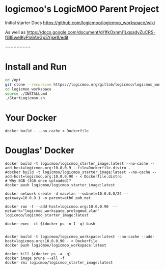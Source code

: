 # logicmoo's LogicMOO Parent Project 

Initial starter Docs https://github.com/logicmoo/logicmoo_workspace/wiki

As well as https://docs.google.com/document/d/1fkOxnmI1LqxadvZuCRS-fGIEweIKyPn6AVGp5Yjse1I/edit

=========

# Install and Run

```bash
cd /opt
git clone --recursive https://logicmoo.org/gitlab/logicmoo/logicmoo_workspace.git
cd logicmoo_workspace
source ./INSTALL.md
./StartLogicmoo.sh

```

# Your Docker 

```docker build - --no-cache < Dockerfile```



# Douglas' Docker 

```
docker build -t logicmoo/logicmoo_starter_image:latest --no-cache --add-host=logicmoo.org:10.0.0.9 --file=Dockerfile.distro .
#docker build -t logicmoo/logicmoo_starter_image:latest --no-cache --add-host=logicmoo.org:10.0.0.90 - < Dockerfile.distro
# Why 8GB (3GB once uploaded)?
docker push logicmoo/logicmoo_starter_image:latest

docker network create -d macvlan --subnet=10.0.0.0/24 --gateway=10.0.0.1 -o parent=eth0 pub_net

docker run -t --add-host=logicmoo.org:10.0.0.90  --network="logicmoo_workspace_prologmud_vlan"  logicmoo/logicmoo_starter_image:latest

docker exec -it $(docker ps -n 1 -q) bash


docker build -t logicmoo/logicmoo_workspace:latest --no-cache --add-host=logicmoo.org:10.0.0.90 - < Dockerfile
docker push logicmoo/logicmoo_workspace:latest 
```



```
docker kill $(docker ps -a -q)
docker image prune --all -f
docker rmi logicmoo/logicmoo_starter_image:latest 
```
